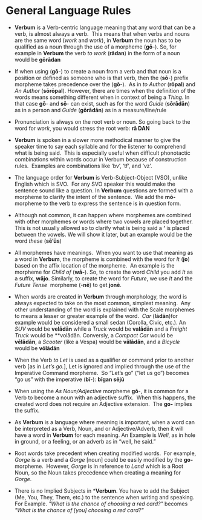# General Language Rules

* **Verbum** is a Verb-centric language meaning that any word that can be a verb, is almost always a verb.&nbsp; This means that when verbs and nouns are the same word (<em>work</em> and <em>work</em>), in **Verbum** the noun has to be qualified as a noun through the use of a morpheme (**gō**-). So, for example in **Verbum** the verb <em>to work</em> (**rādan**) in the form of a noun would be **gōrādan**

* If when using (**gō**-) to create a noun from a verb and that noun is a position or defined as someone who is that verb, then the (**sō**-) prefix morpheme takes precedence over the (**gō**-).&nbsp; As in <em>to Author</em> (**rōpal**) and <em>An Author</em> (**sōrōpal**). However, there are times when the definition of the words means something different when in context of being a <em>Thing</em>. In that case **gō**- and **sō**- can exist, such as for the word <em>Guide</em> (**sōrādān**) as in a person and <em>Guide</em> (**gōrādān**) as in a measure/line/rule

* Pronunciation is always on the root verb or noun. So going back to the word for <em>work</em>, you would stress the root verb: **rā DAN**

* **Verbum** is spoken in a slower more methodical manner to give the speaker time to say each syllable and for the listener to comprehend what is being said.&nbsp; This is especially useful when difficult phonotactic combinations within words occur in Verbum because of construction rules.&nbsp; Examples are combinations like ‘bv’, ‘tf’, and ‘vz’.

* The language order for **Verbum** is Verb-Subject-Object (VSO), unlike English which is SVO.&nbsp; For any SVO speaker this would make the sentence sound like a question. In **Verbum** questions are formed with a morpheme to clarify the intent of the sentence.&nbsp; We add the **mō-** morpheme to the verb to express the sentence is in question form.

* Although not common, it can happen where morphemes are combined with other morphemes or words where two vowels are placed together.&nbsp; This is not usually allowed so to clarify what is being said a **‘** is placed between the vowels. We will show it later, but an example would be the word <em>these</em> (**sē’ūs**)&nbsp;

* All morphemes have meanings.&nbsp; When you want to use that meaning as a word in **Verbum**, the morpheme is combined with the word for <em>It </em>(**jo**) based on the affix location of the morpheme.&nbsp; An example is the morpheme for <em>Child of</em> (**wā-**). So, to create the word <em>Child</em> you add <em>It</em> as a suffix, **wājo**. Similarly, to create the word for <em>Future</em>, we use <em>It</em> and the <em>Future Tense </em>&nbsp;morpheme (-**nē**) to get **jonē**.

* When words are created in **Verbum** through morphology, the word is always expected to take on the most common, simplest meaning.&nbsp; Any other understanding of the word is explained with the Scale morphemes to means a lesser or greater example of the word.&nbsp; <em>Car</em> (**lādān**)for example would be considered a small sedan (Corolla, Civic, etc.).  An <em>SUV</em> would be **velādān** while a <em>Truck</em> would be **valādān** and a <em>Freight Truck</em> would be **volādān.  Conversly, a <em>Compact Car</em> would be **vēlādān**, a <em>Scooter</em> (like a Vespa) would be **vālādān**, and a <em>Bicycle</em> would be **vōlādān**

* When the Verb <em>to Let</em> is used as a qualifier or command prior to another verb [as in <em>Let’s go.</em>], Let is ignored and implied through the use of the Imperative Command morpheme.&nbsp; So “Let’s go” (“let us go”) becomes “go us” with the imperative (**bī**-): **bīgan sējū**

* When using the <em>As Noun/Adjective</em> morpheme **gō**-, it is common for a Verb to become a noun with an adjective suffix.&nbsp; When this happens, the created word does not require an Adjective extension.&nbsp; The **go-** implies the suffix.

* As **Verbum** is a language where meaning is important, when a word can be interpreted as a Verb, Noun, and or Adjective/Adverb, then it will have a word in **Verbum** for each meaning. An Example is <em>Well</em>, as in hole in ground, or a feeling, or an adverb as in “well, he said.”

* Root words take precedent when creating modified words.&nbsp; For example, <em>Gorge</em> is a verb and a <em>Gorge</em> [noun] could be easily modified by the **go-** morpheme.&nbsp; However, <em>Gorge</em> is in reference to <em>Land</em> which is a Root Noun, so the Noun takes precedence when creating a meaning for <em>Gorge</em>.

* There is no Implied Subjects in ***Verbum**.  You have to add the Subject (Me, You, They, Them, etc.) to the sentence when writing and speaking.  For Example.  *"What is the chance of choosing a red card?"* becomes *"What is the chance of [you] choosing a red card?"*
